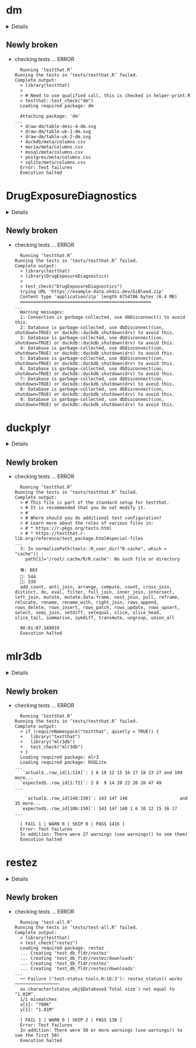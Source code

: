 # dm

<details>

* Version: 1.0.6
* GitHub: https://github.com/cynkra/dm
* Source code: https://github.com/cran/dm
* Date/Publication: 2023-07-21 13:30:02 UTC
* Number of recursive dependencies: 137

Run `revdepcheck::cloud_details(, "dm")` for more info

</details>

## Newly broken

*   checking tests ... ERROR
    ```
      Running ‘testthat.R’
    Running the tests in ‘tests/testthat.R’ failed.
    Complete output:
      > library(testthat)
      > 
      > # Need to use qualified call, this is checked in helper-print.R
      > testthat::test_check("dm")
      Loading required package: dm
      
      Attaching package: 'dm'
    ...
      • draw-dm/table-desc-4-dm.svg
      • draw-dm/table-uk-1-dm.svg
      • draw-dm/table-uk-2-dm.svg
      • duckdb/meta/columns.csv
      • maria/meta/columns.csv
      • mssql/meta/columns.csv
      • postgres/meta/columns.csv
      • sqlite/meta/columns.csv
      Error: Test failures
      Execution halted
    ```

# DrugExposureDiagnostics

<details>

* Version: 0.4.6
* GitHub: NA
* Source code: https://github.com/cran/DrugExposureDiagnostics
* Date/Publication: 2023-08-16 14:34:35 UTC
* Number of recursive dependencies: 132

Run `revdepcheck::cloud_details(, "DrugExposureDiagnostics")` for more info

</details>

## Newly broken

*   checking tests ... ERROR
    ```
      Running ‘testthat.R’
    Running the tests in ‘tests/testthat.R’ failed.
    Complete output:
      > library(testthat)
      > library(DrugExposureDiagnostics)
      > 
      > test_check("DrugExposureDiagnostics")
      trying URL 'https://example-data.ohdsi.dev/GiBleed.zip'
      Content type 'application/zip' length 6754786 bytes (6.4 MB)
      ==================================================
    ...
      Warning messages:
      1: Connection is garbage-collected, use dbDisconnect() to avoid this. 
      2: Database is garbage-collected, use dbDisconnect(con, shutdown=TRUE) or duckdb::duckdb_shutdown(drv) to avoid this. 
      3: Database is garbage-collected, use dbDisconnect(con, shutdown=TRUE) or duckdb::duckdb_shutdown(drv) to avoid this. 
      4: Database is garbage-collected, use dbDisconnect(con, shutdown=TRUE) or duckdb::duckdb_shutdown(drv) to avoid this. 
      5: Database is garbage-collected, use dbDisconnect(con, shutdown=TRUE) or duckdb::duckdb_shutdown(drv) to avoid this. 
      6: Database is garbage-collected, use dbDisconnect(con, shutdown=TRUE) or duckdb::duckdb_shutdown(drv) to avoid this. 
      7: Database is garbage-collected, use dbDisconnect(con, shutdown=TRUE) or duckdb::duckdb_shutdown(drv) to avoid this. 
      8: Database is garbage-collected, use dbDisconnect(con, shutdown=TRUE) or duckdb::duckdb_shutdown(drv) to avoid this. 
      9: Database is garbage-collected, use dbDisconnect(con, shutdown=TRUE) or duckdb::duckdb_shutdown(drv) to avoid this. 
    ```

# duckplyr

<details>

* Version: 0.2.1
* GitHub: https://github.com/duckdblabs/duckplyr
* Source code: https://github.com/cran/duckplyr
* Date/Publication: 2023-09-17 11:20:03 UTC
* Number of recursive dependencies: 91

Run `revdepcheck::cloud_details(, "duckplyr")` for more info

</details>

## Newly broken

*   checking tests ... ERROR
    ```
      Running ‘testthat.R’
    Running the tests in ‘tests/testthat.R’ failed.
    Complete output:
      > # This file is part of the standard setup for testthat.
      > # It is recommended that you do not modify it.
      > #
      > # Where should you do additional test configuration?
      > # Learn more about the roles of various files in:
      > # * https://r-pkgs.org/tests.html
      > # * https://testthat.r-lib.org/reference/test_package.html#special-files
    ...
      3: In normalizePath(tools::R_user_dir("R.cache", which = "cache")) :
        path[1]="/root/.cache/R/R.cache": No such file or directory
      
      🛠: 883
      🔨: 544
      🦆: 339
      add_count, anti_join, arrange, compute, count, cross_join, distinct, do, eval, filter, full_join, inner_join, intersect, left_join, mutate, mutate.data.frame, nest_join, pull, reframe, relocate, rename, rename_with, right_join, rows_append, rows_delete, rows_insert, rows_patch, rows_update, rows_upsert, select, semi_join, setdiff, setequal, slice, slice_head, slice_tail, summarise, symdiff, transmute, ungroup, union_all
      
      00:01:07.169919
      Execution halted
    ```

# mlr3db

<details>

* Version: 0.5.0
* GitHub: https://github.com/mlr-org/mlr3db
* Source code: https://github.com/cran/mlr3db
* Date/Publication: 2022-08-08 10:10:02 UTC
* Number of recursive dependencies: 71

Run `revdepcheck::cloud_details(, "mlr3db")` for more info

</details>

## Newly broken

*   checking tests ... ERROR
    ```
      Running ‘testthat.R’
    Running the tests in ‘tests/testthat.R’ failed.
    Complete output:
      > if (requireNamespace("testthat", quietly = TRUE)) {
      +   library("testthat")
      +   library("mlr3db")
      +   test_check("mlr3db")
      + }
      Loading required package: mlr3
      Loading required package: RSQLite
    ...
       `actual$..row_id[1:114]`: 1 6 10 12 15 16 17 18 23 27 and 104 more...
      `expected$..row_id[1:72]`: 2 8  9 14 20 22 26 28 47 49             ...
      
        `actual$..row_id[148:150]`: 143 147 148                    and 35 more...
      `expected$..row_id[106:150]`: 143 147 148 1 6 10 12 15 16 17            ...
      
      [ FAIL 1 | WARN 0 | SKIP 0 | PASS 1416 ]
      Error: Test failures
      In addition: There were 27 warnings (use warnings() to see them)
      Execution halted
    ```

# restez

<details>

* Version: 2.1.3
* GitHub: https://github.com/ropensci/restez
* Source code: https://github.com/cran/restez
* Date/Publication: 2022-11-11 07:20:10 UTC
* Number of recursive dependencies: 71

Run `revdepcheck::cloud_details(, "restez")` for more info

</details>

## Newly broken

*   checking tests ... ERROR
    ```
      Running ‘test-all.R’
    Running the tests in ‘tests/test-all.R’ failed.
    Complete output:
      > library(testthat)
      > test_check("restez")
      Loading required package: restez
      ... Creating 'test_db_fldr/restez'
      ... Creating 'test_db_fldr/restez/downloads'
      ... Creating 'test_db_fldr/restez'
      ... Creating 'test_db_fldr/restez/downloads'
    ...
      ── Failure ('test-status-tools.R:16:3'): restez_status() works ─────────────────
      as.character(status_obj$Database$`Total size`) not equal to "1.01M".
      1/1 mismatches
      x[1]: "780K"
      y[1]: "1.01M"
      
      [ FAIL 1 | WARN 0 | SKIP 2 | PASS 138 ]
      Error: Test failures
      In addition: There were 50 or more warnings (use warnings() to see the first 50)
      Execution halted
    ```

